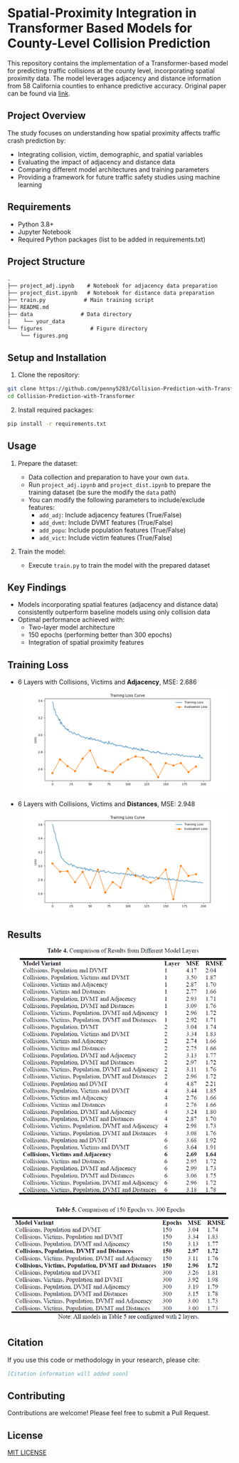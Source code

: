 # Spatial-Proximity Integration in Transformer Based Models for County-Level Collision Prediction

This repository contains the implementation of a Transformer-based model for predicting traffic collisions at the county level, incorporating spatial proximity data. The model leverages adjacency and distance information from 58 California counties to enhance predictive accuracy. Original paper can be found via [link]().

## Project Overview

The study focuses on understanding how spatial proximity affects traffic crash prediction by:

- Integrating collision, victim, demographic, and spatial variables
- Evaluating the impact of adjacency and distance data
- Comparing different model architectures and training parameters
- Providing a framework for future traffic safety studies using machine learning

## Requirements

- Python 3.8+
- Jupyter Notebook
- Required Python packages (list to be added in requirements.txt)

## Project Structure

```
.
├── project_adj.ipynb    # Notebook for adjacency data preparation
├── project_dist.ipynb   # Notebook for distance data preparation
├── train.py            # Main training script
├── README.md
├── data               # Data directory
|    └── your_data
└── figures               # Figure directory
    └── figures.png
```

## Setup and Installation

1. Clone the repository:

```bash
git clone https://github.com/penny5283/Collision-Prediction-with-Transformer.git
cd Collision-Prediction-with-Transformer
```

2. Install required packages:

```bash
pip install -r requirements.txt
```

## Usage

1. Prepare the dataset:
   - Data collection and preparation to have your own `data`.
   - Run `project_adj.ipynb` and `project_dist.ipynb` to prepare the training dataset (be sure the modify the `data` path)
   - You can modify the following parameters to include/exclude features:
     - `add_adj`: Include adjacency features (True/False)
     - `add_dvmt`: Include DVMT features (True/False)
     - `add_popu`: Include population features (True/False)
     - `add_vict`: Include victim features (True/False)

2. Train the model:
   - Execute `train.py` to train the model with the prepared dataset

## Key Findings

- Models incorporating spatial features (adjacency and distance data) consistently outperform baseline models using only collision data
- Optimal performance achieved with:
  - Two-layer model architecture
  - 150 epochs (performing better than 300 epochs)
  - Integration of spatial proximity features

## Training Loss

- 6 Layers with Collisions, Victims and **Adjacency**, MSE: 2.686
![](./figures/layer_6_crash_adj_vict_model_2.686.png)

- 6 Layers with Collisions, Victims and **Distances**, MSE: 2.948
![](./figures/layer_6_crash_dist_vict_model_2.948.png)

## Results

![](./figures/table_4.png)

![](./figures/table_5.png)

## Citation

If you use this code or methodology in your research, please cite:

```bibtex
[Citation information will added soon]
```

## Contributing

Contributions are welcome! Please feel free to submit a Pull Request.

## License

[MIT LICENSE](./LICENSE)
